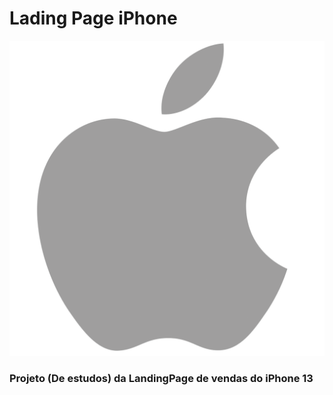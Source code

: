 # Lading Page iPhone 
<img src="img/logo.png">

### Projeto (De estudos) da LandingPage de vendas do iPhone 13
